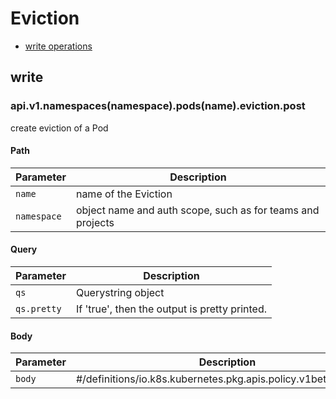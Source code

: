 # Eviction

* [write operations](#write)

## write

### api.v1.namespaces(namespace).pods(name).eviction.post

create eviction of a Pod

#### Path

| Parameter | Description |
| --------- | ----------- |
| `name` | name of the Eviction |
| `namespace` | object name and auth scope, such as for teams and projects |

#### Query

| Parameter | Description |
| --------- | ----------- |
| `qs` | Querystring object |
| `qs.pretty` | If &#39;true&#39;, then the output is pretty printed. |

#### Body

| Parameter | Description |
| --------- | ----------- |
| `body` | #&#x2F;definitions&#x2F;io.k8s.kubernetes.pkg.apis.policy.v1beta1.Eviction |

